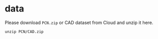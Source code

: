 # data

Please download `PCN.zip` or CAD dataset from Cloud and unzip it here.

```shell
unzip PCN/CAD.zip
```